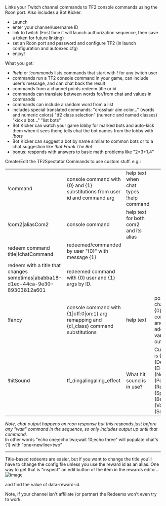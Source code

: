 Links your Twitch channel commands to TF2 console commands using the Rcon port.  Also includes a Bot Kicker.
* Launch
* enter your channel/username ID
* link to twitch (First time it will launch authorization sequence, then save a token for future linking)
* set an Rcon port and password and configure TF2 (in launch configuration and autoexec.cfg)
* enjoy!

What you get:
* *!help* or *!commands* lists commands that start with ! for any twitch user
* commands run a TF2 console command in your game, can include user's message, and can chat back the result
* commands from a channel points redeem title or id
* commands can translate between words for/from chat and values in commands
* commands can include a random word from a list
* includes special translated commands: "crosshair aim color..." (words and numeric colors) "tf2 class selection" (numeric and named classes) "kick a bot..." "list bots"
* Bot Kicker can watch your game lobby for marked bots and auto-kick them when it sees them; tells chat the bot names from the lobby with *!bots*
* Bot Kicker can suggest a bot by name similar to common bots or to a chat suggestion like *!bot Frank The Bot*
* bonus: responds with answers to basic math problems like "2*3+1.4"

Create/Edit the TF2Spectator Commands to use custom stuff. e.g.:<br/>

<table>
<tr><td>!command</td><td>console command with {0} and {1} substitutions from user id and command arg</td><td>help text when chat types !help command</td></tr>
<tr><td>!com2|aliasCom2</td><td>console command</td><td>help text for both com2 and its alias</td></tr>

<tr><td>redeem command title|!chatCommand</td><td>redeemed/commanded by user "{0}" with message {1}</td></tr>
<tr><td>redeem with a title that changes sometimes|ababba18-d1ec-44ca-9e30-89303812a601</td><td>redeemed command with {0} user and {1} args by ID.</td></tr>

<tr><td>!fancy</td><td>console command with {1|off:0|on:1} arg remapping and {cl_class} command substitutions</td><td>help text</td><td>post-command chat output with {0} username {1} command output and {cl_class} additional variable/command output</td></tr>

<tr><td>!hitSound</td><td>tf_dingalingaling_effect</td><td>What hit sound is in use?</td><td>Current hit sound is {1|0:0 (Default)|1:1 (Electro)|2:2 (Notes)|3:3 (Percussion)|4:4 (Retro)|5:5 (Space)|6:6 (Beepo)|7:7 (Vortex)|8:8 (Squasher)}</td></tr>
</table>

*Note, chat output happens on rcon response but this responds just before any "wait" command in the sequence, so only includes output up until that command.*  
In other words "echo one;echo two;wait 10;echo three" will populate chat's {1} with "one&lt;newline&gt;two"

---
Title-based redeems are easier, but if you want to change the title you'll have to change the config file unless you use the reward id as an alias.
One way to get that is "inspect" an edit button of the item in the rewards editor...
![image](https://github.com/id-rotatcepS/TF2Spectator/assets/66532903/2244fcb6-b593-46b8-9882-33f231967699)

and find the value of data-reward-id.

Note, if your channel isn't affiliate (or partner) the Redeems won't even try to work.
